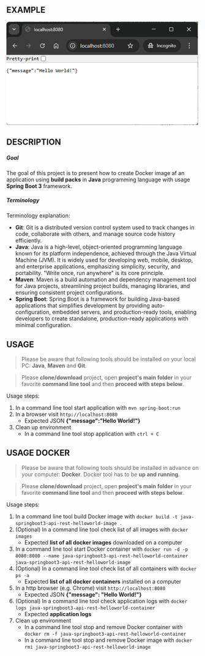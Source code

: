 EXAMPLE
-------

![My Image](readme-images/image-01.png)


DESCRIPTION
-----------

##### Goal
The goal of this project is to present how to create Docker image af an application using **build packs** in **Java** programming language with usage **Spring Boot 3** framework.

##### Terminology
Terminology explanation:
* **Git**: Git is a distributed version control system used to track changes in code, collaborate with others, and manage source code history efficiently.
* **Java**: Java is a high-level, object-oriented programming language known for its platform independence, achieved through the Java Virtual Machine (JVM). It is widely used for developing web, mobile, desktop, and enterprise applications, emphasizing simplicity, security, and portability. "Write once, run anywhere" is its core principle.
* **Maven**: Maven is a build automation and dependency management tool for Java projects, streamlining project builds, managing libraries, and ensuring consistent project configurations.
* **Spring Boot**: Spring Boot is a framework for building Java-based applications that simplifies development by providing auto-configuration, embedded servers, and production-ready tools, enabling developers to create standalone, production-ready applications with minimal configuration.


USAGE
-----

> Please be aware that following tools should be installed on your local PC: **Java**, **Maven** and **Git**. 

> Please **clone/download** project, open **project's main folder** in your favorite **command line tool** and then **proceed with steps below**. 

Usage steps:
1. In a command line tool start application with `mvn spring-boot:run`
1. In a browser visit `http://localhost:8080`
   * Expected JSON **{"message":"Hello World!"}**
1. Clean up environment 
     * In a command line tool stop application with `ctrl + C`


USAGE DOCKER
--------------

> Please be aware that following tools should be installed in advance on your computer: **Docker**. Docker tool has to be **up and running**. 

> Please **clone/download** project, open **project's main folder** in your favorite **command line tool** and then **proceed with steps below**. 

Usage steps:
1. In a command line tool build Docker image with `docker build -t java-springboot3-api-rest-helloworld-image .`
1. (Optional) In a command line tool check list of all images with `docker images`
   * Expected **list of all docker images** downloaded on a computer
1. In a command line tool start Docker container with `docker run -d -p 8080:8080 --name java-springboot3-api-rest-helloworld-container java-springboot3-api-rest-helloworld-image`
1. (Optional) In a command line tool check list of all containers with `docker ps -a`
   * Expected **list of all docker containers** installed on a computer
1. In a http browser (e.g. Chrome) visit `http://localhost:8080`
   * Expected JSON **{"message": "Hello World!"}**
1. (Optional) In a command line tool check application logs with `docker logs java-springboot3-api-rest-helloworld-container`
   * Expected **application logs**
1. Clean up environment 
     * In a command line tool stop and remove Docker container with `docker rm -f java-springboot3-api-rest-helloworld-container`
     * In a command line tool stop and remove Docker image with `docker rmi java-springboot3-api-rest-helloworld-image`